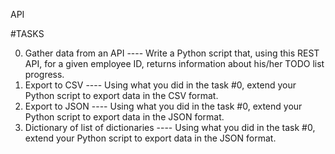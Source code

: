 API

#TASKS

0. Gather data from an API ---- Write a Python script that, using this REST API,
 for a given employee ID, returns information about his/her TODO list progress.
1. Export to CSV ---- Using what you did in the task #0, extend your Python script to export data in the CSV format.
2. Export to JSON ---- Using what you did in the task #0, extend your Python script to export data in the JSON format.
3. Dictionary of list of dictionaries ---- Using what you did in the task #0, extend your Python script to export data in the JSON format.
